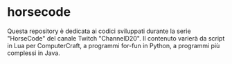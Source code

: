 # horsecode
Questa repository è dedicata ai codici sviluppati durante la serie "HorseCode" del canale Twitch "ChannelD20". Il contenuto varierà da script in Lua per ComputerCraft, a programmi for-fun in Python, a programmi più complessi in Java.
